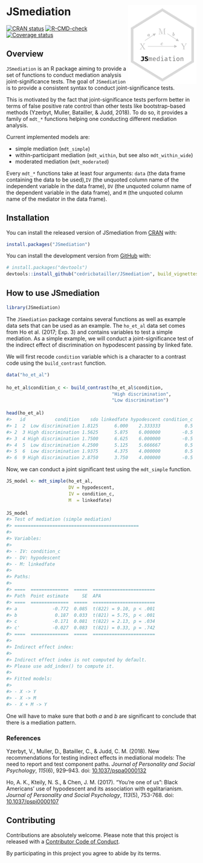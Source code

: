 
<!-- README.md is generated from README.Rmd. Please edit that file -->

# JSmediation <img src="man/figures/logo.png" align="right"/>

[![CRAN
status](https://www.r-pkg.org/badges/version/JSmediation)](https://cran.r-project.org/package=JSmediation)
[![R-CMD-check](https://github.com/cedricbatailler/JSmediation/workflows/R-CMD-check/badge.svg)](https://github.com/cedricbatailler/JSmediation/actions)
[![Coverage
status](https://codecov.io/gh/cedricbatailler/JSmediation/branch/master/graph/badge.svg)](https://codecov.io/github/cedricbatailler/JSmediation?branch=master)

## Overview

`JSmediation` is an R package aiming to provide a set of functions to
conduct mediation analysis joint-significance tests. The goal of
`JSmediation` is to provide a consistent syntax to conduct
joint-significance tests.

This is motivated by the fact that joint-significance tests perform
better in terms of false positive rate control than other tests like
bootstrap-based methods (Yzerbyt, Muller, Batailler, & Judd, 2018). To
do so, it provides a family of `mdt_*` functions helping one conducting
different mediation analysis.

Current implemented models are:

-   simple mediation (`mdt_simple`)
-   within-participant mediation (`mdt_within`, but see also
    `mdt_within_wide`)
-   moderated mediation (`mdt_moderated`)

Every `mdt_*` functions take at least four arguments: `data` (the data
frame containing the data to be used),`IV` (the unquoted column name of
the independent variable in the data frame), `DV` (the unquoted column
name of the dependent variable in the data frame), and `M` (the unquoted
column name of the mediator in the data frame).

## Installation

You can install the released version of JSmediation from
[CRAN](https://CRAN.R-project.org) with:

``` r
install.packages("JSmediation")
```

You can install the development version from
[GitHub](https://github.com/) with:

``` r
# install.packages("devtools")
devtools::install_github("cedricbatailler/JSmediation", build_vignettes = TRUE)
```

## How to use JSmediation

``` r
library(JSmediation)
```

The `JSmediation` package contains several functions as well as example
data sets that can be used as an example. The `ho_et_al` data set comes
from Ho et al. (2017; Exp. 3) and contains variables to test a simple
mediation. As a simple example, we will conduct a joint-significance
test of the indirect effect of discrimination on hypodescent passing by
linked fate.

We will first recode `condition` variable which is a character to a
contrast code using the `build_contrast` function.

``` r
data("ho_et_al")

ho_et_al$condition_c <- build_contrast(ho_et_al$condition, 
                                       "High discrimination",
                                       "Low discrimination")

head(ho_et_al)
#>   id           condition    sdo linkedfate hypodescent condition_c
#> 1  2  Low discrimination 1.8125      6.000    2.333333         0.5
#> 2  3 High discrimination 1.5625      5.875    6.000000        -0.5
#> 3  4 High discrimination 1.7500      6.625    6.000000        -0.5
#> 4  5  Low discrimination 4.2500      5.125    5.666667         0.5
#> 5  6  Low discrimination 1.9375      4.375    4.000000         0.5
#> 6  9 High discrimination 2.8750      3.750    4.000000        -0.5
```

Now, we can conduct a joint significant test using the `mdt_simple`
function.

``` r
JS_model <- mdt_simple(ho_et_al, 
                       DV = hypodescent, 
                       IV = condition_c, 
                       M  = linkedfate)

JS_model
#> Test of mediation (simple mediation)
#> ==============================================
#> 
#> Variables:
#> 
#> - IV: condition_c 
#> - DV: hypodescent 
#> - M: linkedfate 
#> 
#> Paths:
#> 
#> ====  ==============  =====  =======================
#> Path  Point estimate     SE  APA                    
#> ====  ==============  =====  =======================
#> a             -0.772  0.085  t(822) = 9.10, p < .001
#> b              0.187  0.033  t(821) = 5.75, p < .001
#> c             -0.171  0.081  t(822) = 2.13, p = .034
#> c'            -0.027  0.083  t(821) = 0.33, p = .742
#> ====  ==============  =====  =======================
#> 
#> Indirect effect index:
#> 
#> Indirect effect index is not computed by default.
#> Please use add_index() to compute it.
#> 
#> Fitted models:
#> 
#> - X -> Y 
#> - X -> M 
#> - X + M -> Y
```

One will have to make sure that both *a* and *b* are significant to
conclude that there is a mediation pattern.

### References

Yzerbyt, V., Muller, D., Batailler, C., & Judd, C. M. (2018). New
recommendations for testing indirect effects in mediational models: The
need to report and test component paths. *Journal of Personality and
Social Psychology*, *115*(6), 929–943. doi:
[10.1037/pspa0000132](https://dx.doi.org/10.1037/pspa0000132)

Ho, A. K., Kteily, N. S., & Chen, J. M. (2017). “You’re one of us”:
Black Americans’ use of hypodescent and its association with
egalitarianism. *Journal of Personality and Social Psychology*,
*113*(5), 753-768. doi:
[10.1037/pspi0000107](https://dx.doi.org/10.1037/pspi0000107)

## Contributing

Contributions are absolutely welcome. Please note that this project is
released with a [Contributor Code of
Conduct](https://github.com/cedricbatailler/JSmediation/blob/master/CODE_OF_CONDUCT.md).

By participating in this project you agree to abide by its terms.
